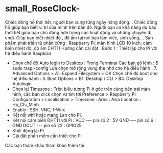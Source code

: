 # small_RoseClock-
Chiếc đồng hồ thời tiết, người bạn cùng từng ngày năng động... Chiếc đồng hồ giúp bạn biết vị trí của mình trên bản đồ. Người bạn có khả năng dự báo thời tiết giúp bạn chủ động hơn trong các hoạt động và những chuyến đi chơi. Giúp bạn biết nhiệt độ , độ ẩm tại nơi bạn làm việc, sinh sống,... Sản phẩm phát triển từ phần cứng : Raspberry Pi; màn hình LCD 10 inch; cảm biến nhiệt độ, độ ẩm DHT11
Hướng dẫn cài đặt : 
Bước 1 : Thiết lập cho Pi với hệ điều hành Raspbian 
  + Chọn chế độ Auto login to Desktop : Trong Terminar 
    Các bạn gõ lệnh :
    $ sudo raspi-config
    Lựa chọn mở rộng vùng thẻ nhớ cho hệ điều hành :
    7. Advanced Options > A1. Expand Filesystem > OK
    Chọn chế độ boot cho hệ điều hành :
    3. Boot Options > B1. Desktop / CLI  > B4. Desktop Autologin
  + Chọn lại Timezone : Trên biểu tượng Pi ở góc trên cùng bên trái màn hình, các bạn click chọn và tìm tới Preference > Raspberry  Pi Configuration  > Localisation > Timezone  : 
    Area : Asia
    Location : Ho_Chi_Minh
  + Enable : SSH, VNC, 1-Wire 
  + Kết nối wifi hoặc mạng Lan cho Pi.
  + Kết nối cảm biến DHT11 với Pi : 
    VCC  --- pin số 2 : 5V
    GND  ---  pin số 6 : GND
    DOUT ---  pin số 22 : GPIO25
  + Khởi động lại Pi
  + Cài đặt phần mềm cần thiết cho Pi 
    
Các bạn tham khảo tham khảo thêm tại : 
